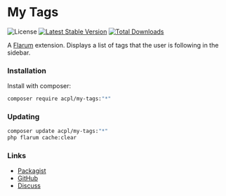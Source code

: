 # My Tags

![License](https://img.shields.io/badge/license-MIT-blue.svg) [![Latest Stable Version](https://img.shields.io/packagist/v/android-com-pl/my-tags.svg)](https://packagist.org/packages/android-com-pl/my-tags) [![Total Downloads](https://img.shields.io/packagist/dt/android-com-pl/my-tags.svg)](https://packagist.org/packages/android-com-pl/my-tags)

A [Flarum](http://flarum.org) extension. Displays a list of tags that the user is following in the sidebar.

### Installation

Install with composer:

```sh
composer require acpl/my-tags:"*"
```

### Updating

```sh
composer update acpl/my-tags:"*"
php flarum cache:clear
```

### Links

- [Packagist](https://packagist.org/packages/acpl/my-tags)
- [GitHub](https://github.com/android-com-pl/my-tags)
- [Discuss](https://discuss.flarum.org/d/PUT_DISCUSS_SLUG_HERE)
